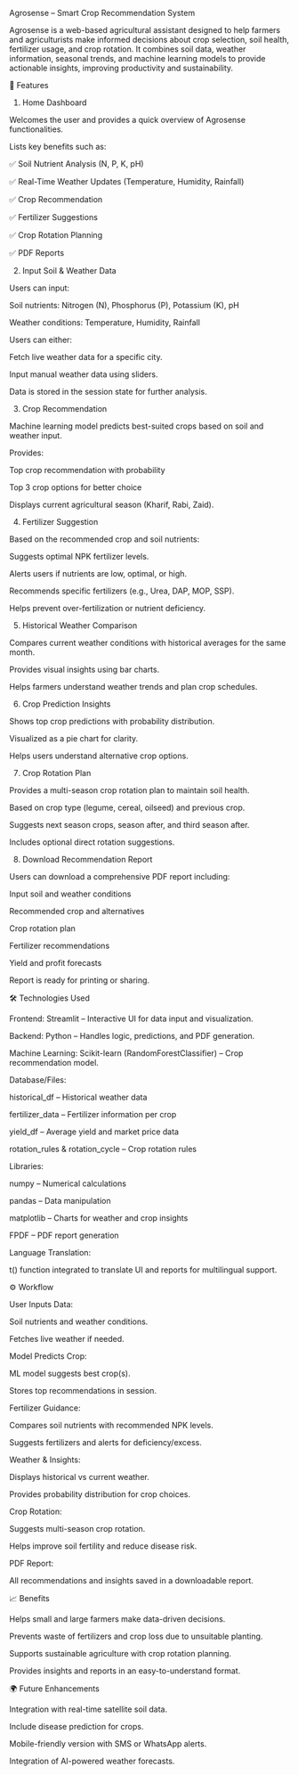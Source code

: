 Agrosense – Smart Crop Recommendation System

Agrosense is a web-based agricultural assistant designed to help farmers and agriculturists make informed decisions about crop selection, soil health, fertilizer usage, and crop rotation. It combines soil data, weather information, seasonal trends, and machine learning models to provide actionable insights, improving productivity and sustainability.

🌟 Features
1. Home Dashboard

Welcomes the user and provides a quick overview of Agrosense functionalities.

Lists key benefits such as:

✅ Soil Nutrient Analysis (N, P, K, pH)

✅ Real-Time Weather Updates (Temperature, Humidity, Rainfall)

✅ Crop Recommendation

✅ Fertilizer Suggestions

✅ Crop Rotation Planning

✅ PDF Reports

2. Input Soil & Weather Data

Users can input:

Soil nutrients: Nitrogen (N), Phosphorus (P), Potassium (K), pH

Weather conditions: Temperature, Humidity, Rainfall

Users can either:

Fetch live weather data for a specific city.

Input manual weather data using sliders.

Data is stored in the session state for further analysis.

3. Crop Recommendation

Machine learning model predicts best-suited crops based on soil and weather input.

Provides:

Top crop recommendation with probability

Top 3 crop options for better choice

Displays current agricultural season (Kharif, Rabi, Zaid).

4. Fertilizer Suggestion

Based on the recommended crop and soil nutrients:

Suggests optimal NPK fertilizer levels.

Alerts users if nutrients are low, optimal, or high.

Recommends specific fertilizers (e.g., Urea, DAP, MOP, SSP).

Helps prevent over-fertilization or nutrient deficiency.

5. Historical Weather Comparison

Compares current weather conditions with historical averages for the same month.

Provides visual insights using bar charts.

Helps farmers understand weather trends and plan crop schedules.

6. Crop Prediction Insights

Shows top crop predictions with probability distribution.

Visualized as a pie chart for clarity.

Helps users understand alternative crop options.

7. Crop Rotation Plan

Provides a multi-season crop rotation plan to maintain soil health.

Based on crop type (legume, cereal, oilseed) and previous crop.

Suggests next season crops, season after, and third season after.

Includes optional direct rotation suggestions.

8. Download Recommendation Report

Users can download a comprehensive PDF report including:

Input soil and weather conditions

Recommended crop and alternatives

Crop rotation plan

Fertilizer recommendations

Yield and profit forecasts

Report is ready for printing or sharing.

🛠️ Technologies Used

Frontend: Streamlit
 – Interactive UI for data input and visualization.

Backend: Python – Handles logic, predictions, and PDF generation.

Machine Learning: Scikit-learn (RandomForestClassifier) – Crop recommendation model.

Database/Files:

historical_df – Historical weather data

fertilizer_data – Fertilizer information per crop

yield_df – Average yield and market price data

rotation_rules & rotation_cycle – Crop rotation rules

Libraries:

numpy – Numerical calculations

pandas – Data manipulation

matplotlib – Charts for weather and crop insights

FPDF – PDF report generation

Language Translation:

t() function integrated to translate UI and reports for multilingual support.

⚙️ Workflow

User Inputs Data:

Soil nutrients and weather conditions.

Fetches live weather if needed.

Model Predicts Crop:

ML model suggests best crop(s).

Stores top recommendations in session.

Fertilizer Guidance:

Compares soil nutrients with recommended NPK levels.

Suggests fertilizers and alerts for deficiency/excess.

Weather & Insights:

Displays historical vs current weather.

Provides probability distribution for crop choices.

Crop Rotation:

Suggests multi-season crop rotation.

Helps improve soil fertility and reduce disease risk.

PDF Report:

All recommendations and insights saved in a downloadable report.

📈 Benefits

Helps small and large farmers make data-driven decisions.

Prevents waste of fertilizers and crop loss due to unsuitable planting.

Supports sustainable agriculture with crop rotation planning.

Provides insights and reports in an easy-to-understand format.

🌍 Future Enhancements

Integration with real-time satellite soil data.

Include disease prediction for crops.

Mobile-friendly version with SMS or WhatsApp alerts.

Integration of AI-powered weather forecasts.